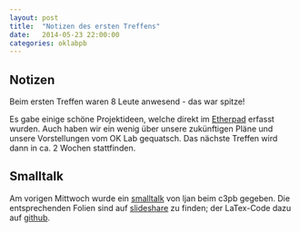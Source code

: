 ```yaml
---
layout: post
title:  "Notizen des ersten Treffens"
date:   2014-05-23 22:00:00
categories: oklabpb
---
```


Notizen
-------

Beim ersten Treffen waren 8 Leute anwesend - das war spitze!

Es gabe einige schöne Projektideen, welche direkt im [Etherpad](http://pad.okfn.org/p/codeforpb) erfasst wurden. Auch haben wir ein wenig über unsere zukünftigen Pläne und unsere Vorstellungen vom OK Lab gequatsch. Das nächste Treffen wird dann in ca. 2 Wochen stattfinden.

Smalltalk
---------

Am vorigen Mittwoch wurde ein [smalltalk](https://www.c3pb.de/blog/14-05-15_smalltalk_%E2%8C%9821_-_open_data) von ljan beim c3pb gegeben. Die entsprechenden Folien sind auf [slideshare](http://www.slideshare.net/lippertsjan/smalltalk-open-data-in-paderborn) zu finden; der LaTex-Code dazu auf [github](https://github.com/codeforpb/open-data-smalltalk).
